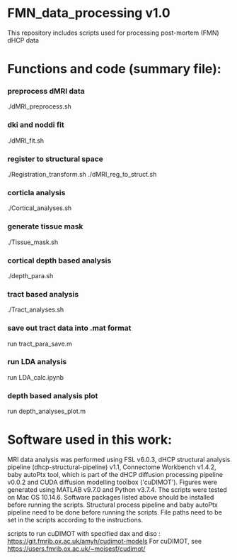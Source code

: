 # FMN_data_processing v1.0
This repository includes scripts used for processing post-mortem (FMN) dHCP data

# Functions and code (summary file):

### preprocess dMRI data
./dMRI_preprocess.sh

### dki and noddi fit
./dMRI_fit.sh

### register to structural space
./Registration_transform.sh
./dMRI_reg_to_struct.sh

### corticla analysis
./Cortical_analyses.sh

### generate tissue mask
./Tissue_mask.sh

### cortical depth based analysis
./depth_para.sh

### tract based analysis
./Tract_analyses.sh

### save out tract data into .mat format
run tract_para_save.m

### run LDA analysis
run LDA_calc.ipynb

### depth based analysis plot
run depth_analyses_plot.m

# Software used in this work:

MRI data analysis was performed using FSL v6.0.3, dHCP structural analysis pipeline (dhcp-structural-pipeline) v1.1, Connectome Workbench v1.4.2, baby autoPtx tool, which is part of the dHCP diffusion processing pipeline v0.0.2 and CUDA diffusion modelling toolbox ('cuDIMOT'). Figures were generated using MATLAB v9.7.0 and Python v3.7.4. 
The scripts were tested on Mac OS 10.14.6. Software packages listed above should be installed before running the scripts. Structural process pipeline and baby autoPtx pipeline need to be done before running the scripts. File paths need to be set in the scripts according to the instructions.

scripts to run cuDIMOT with specified dax and diso :
https://git.fmrib.ox.ac.uk/amyh/cudimot-models
For cuDIMOT, see 
https://users.fmrib.ox.ac.uk/~moisesf/cudimot/








